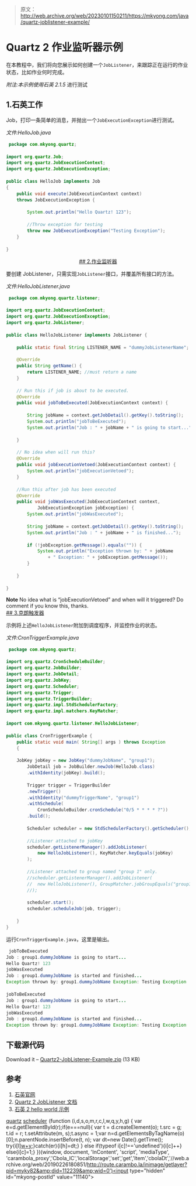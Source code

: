 > 原文：<http://web.archive.org/web/20230101150211/https://mkyong.com/java/quartz-joblistener-example/>

# Quartz 2 作业监听器示例

在本教程中，我们将向您展示如何创建一个`JobListener`，来跟踪正在运行的作业状态，比如作业何时完成。

*附注:本示例使用石英 2.1.5* 进行测试

## 1.石英工作

Job，打印一条简单的消息，并抛出一个`JobExecutionException`进行测试。

*文件:HelloJob.java*

```java
 package com.mkyong.quartz;

import org.quartz.Job;
import org.quartz.JobExecutionContext;
import org.quartz.JobExecutionException;

public class HelloJob implements Job
{
	public void execute(JobExecutionContext context)
	throws JobExecutionException {

		System.out.println("Hello Quartz! 123");	

		//Throw exception for testing
		throw new JobExecutionException("Testing Exception");
	}

} 
```

 <ins class="adsbygoogle" style="display:block; text-align:center;" data-ad-format="fluid" data-ad-layout="in-article" data-ad-client="ca-pub-2836379775501347" data-ad-slot="6894224149">## 2.作业监听器

要创建 JobListener，只需实现`JobListener`接口，并覆盖所有接口的方法。

*文件:HelloJobListener.java*

```java
 package com.mkyong.quartz.listener;

import org.quartz.JobExecutionContext;
import org.quartz.JobExecutionException;
import org.quartz.JobListener;

public class HelloJobListener implements JobListener {

	public static final String LISTENER_NAME = "dummyJobListenerName";

	@Override
	public String getName() {
		return LISTENER_NAME; //must return a name
	}

	// Run this if job is about to be executed.
	@Override
	public void jobToBeExecuted(JobExecutionContext context) {

		String jobName = context.getJobDetail().getKey().toString();
		System.out.println("jobToBeExecuted");
		System.out.println("Job : " + jobName + " is going to start...");

	}

	// No idea when will run this?
	@Override
	public void jobExecutionVetoed(JobExecutionContext context) {
		System.out.println("jobExecutionVetoed");
	}

	//Run this after job has been executed
	@Override
	public void jobWasExecuted(JobExecutionContext context,
			JobExecutionException jobException) {
		System.out.println("jobWasExecuted");

		String jobName = context.getJobDetail().getKey().toString();
		System.out.println("Job : " + jobName + " is finished...");

		if (!jobException.getMessage().equals("")) {
			System.out.println("Exception thrown by: " + jobName
				+ " Exception: " + jobException.getMessage());
		}

	}

} 
```

**Note**
No idea what is “jobExecutionVetoed” and when will it triggered? Do comment if you know this, thanks. <ins class="adsbygoogle" style="display:block" data-ad-client="ca-pub-2836379775501347" data-ad-slot="8821506761" data-ad-format="auto" data-ad-region="mkyongregion">## 3.克朗触发器

示例将上述`HelloJobListener`附加到调度程序，并监控作业的状态。

*文件:CronTriggerExample.java*

```java
 package com.mkyong.quartz;

import org.quartz.CronScheduleBuilder;
import org.quartz.JobBuilder;
import org.quartz.JobDetail;
import org.quartz.JobKey;
import org.quartz.Scheduler;
import org.quartz.Trigger;
import org.quartz.TriggerBuilder;
import org.quartz.impl.StdSchedulerFactory;
import org.quartz.impl.matchers.KeyMatcher;

import com.mkyong.quartz.listener.HelloJobListener;

public class CronTriggerExample {
    public static void main( String[] args ) throws Exception
    {

	JobKey jobKey = new JobKey("dummyJobName", "group1");
    	JobDetail job = JobBuilder.newJob(HelloJob.class)
		.withIdentity(jobKey).build();

    	Trigger trigger = TriggerBuilder
		.newTrigger()
		.withIdentity("dummyTriggerName", "group1")
		.withSchedule(
			CronScheduleBuilder.cronSchedule("0/5 * * * * ?"))
		.build();

    	Scheduler scheduler = new StdSchedulerFactory().getScheduler();

    	//Listener attached to jobKey
    	scheduler.getListenerManager().addJobListener(
    		new HelloJobListener(), KeyMatcher.keyEquals(jobKey)
    	);

    	//Listener attached to group named "group 1" only.
    	//scheduler.getListenerManager().addJobListener(
    	//	new HelloJobListener(), GroupMatcher.jobGroupEquals("group1")
    	//);

    	scheduler.start();
    	scheduler.scheduleJob(job, trigger);

    }
} 
```

运行`CronTriggerExample.java`，这里是输出。

```java
 jobToBeExecuted
Job : group1.dummyJobName is going to start...
Hello Quartz! 123
jobWasExecuted
Job : group1.dummyJobName is started and finished...
Exception thrown by: group1.dummyJobName Exception: Testing Exception

jobToBeExecuted
Job : group1.dummyJobName is going to start...
Hello Quartz! 123
jobWasExecuted
Job : group1.dummyJobName is started and finished...
Exception thrown by: group1.dummyJobName Exception: Testing Exception 
```

## 下载源代码

Download it – [Quartz2-JobListener-Example.zip](http://web.archive.org/web/20190226180851/http://www.mkyong.com/wp-content/uploads/2012/07/Quartz2-JobListener-Example.zip) (13 KB)

## 参考

1.  [石英官网](http://web.archive.org/web/20190226180851/http://www.quartz-scheduler.org/)
2.  [Quartz 2 JobListener 文档](http://web.archive.org/web/20190226180851/http://quartz-scheduler.org/documentation/quartz-2.1.x/tutorials/tutorial-lesson-07)
3.  [石英 2 hello world 示例](http://web.archive.org/web/20190226180851/http://www.mkyong.com/java/quartz-2-scheduler-tutorial/)

[quartz](http://web.archive.org/web/20190226180851/http://www.mkyong.com/tag/quartz/) [scheduler](http://web.archive.org/web/20190226180851/http://www.mkyong.com/tag/scheduler/)</ins></ins>![](img/b1a9e84b867abf8fbecd52a746289b34.png) (function (i,d,s,o,m,r,c,l,w,q,y,h,g) { var e=d.getElementById(r);if(e===null){ var t = d.createElement(o); t.src = g; t.id = r; t.setAttribute(m, s);t.async = 1;var n=d.getElementsByTagName(o)[0];n.parentNode.insertBefore(t, n); var dt=new Date().getTime(); try{i[l][w+y](h,i[l][q+y](h)+'&amp;'+dt);}catch(er){i[h]=dt;} } else if(typeof i[c]!=='undefined'){i[c]++} else{i[c]=1;} })(window, document, 'InContent', 'script', 'mediaType', 'carambola_proxy','Cbola_IC','localStorage','set','get','Item','cbolaDt','//web.archive.org/web/20190226180851/http://route.carambo.la/inimage/getlayer?pid=myky82&amp;did=112239&amp;wid=0')<input type="hidden" id="mkyong-postId" value="11140">







